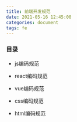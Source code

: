 ```yaml
---
title: 前端开发规范
date: 2021-05-16 12:45:00
categories: document
tags: fe
---
```


### 目录

- js编码规范

- react编码规范

- vue编码规范

- css编码规范

- html编码规范